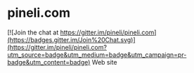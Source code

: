 # pineli.com

[![Join the chat at https://gitter.im/pineli/pineli.com](https://badges.gitter.im/Join%20Chat.svg)](https://gitter.im/pineli/pineli.com?utm_source=badge&utm_medium=badge&utm_campaign=pr-badge&utm_content=badge)
Web site

